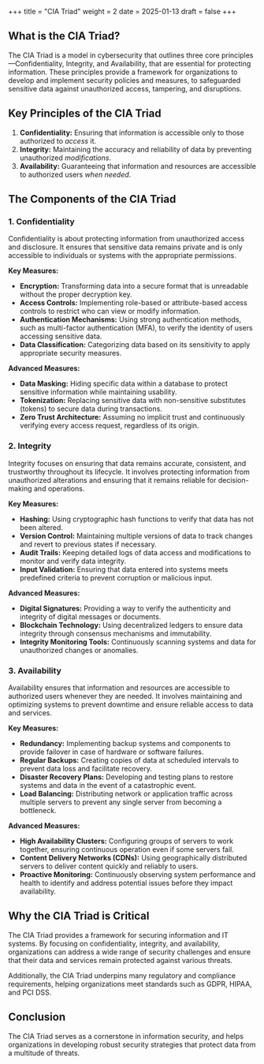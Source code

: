 +++
title = "CIA Triad"
weight = 2
date = 2025-01-13
draft = false
+++

## What is the CIA Triad?

The CIA Triad is a model in cybersecurity that outlines three core principles—Confidentiality, Integrity, and Availability, that are essential for protecting information. These principles provide a framework for organizations to develop and implement security policies and measures, to safeguarded sensitive data  against unauthorized access, tampering, and disruptions.

## Key Principles of the CIA Triad

1. **Confidentiality:** Ensuring that information is accessible only to those authorized to *access* it.
2. **Integrity:** Maintaining the accuracy and reliability of data by preventing unauthorized *modifications*.
3. **Availability:** Guaranteeing that information and resources are accessible to authorized users *when needed*.

## The Components of the CIA Triad

### 1. Confidentiality

Confidentiality is about protecting information from unauthorized access and disclosure. It ensures that sensitive data remains private and is only accessible to individuals or systems with the appropriate permissions.

**Key Measures:**
- **Encryption:** Transforming data into a secure format that is unreadable without the proper decryption key.
- **Access Controls:** Implementing role-based or attribute-based access controls to restrict who can view or modify information.
- **Authentication Mechanisms:** Using strong authentication methods, such as multi-factor authentication (MFA), to verify the identity of users accessing sensitive data.
- **Data Classification:** Categorizing data based on its sensitivity to apply appropriate security measures.

**Advanced Measures:**
- **Data Masking:** Hiding specific data within a database to protect sensitive information while maintaining usability.
- **Tokenization:** Replacing sensitive data with non-sensitive substitutes (tokens) to secure data during transactions.
- **Zero Trust Architecture:** Assuming no implicit trust and continuously verifying every access request, regardless of its origin.

### 2. Integrity

Integrity focuses on ensuring that data remains accurate, consistent, and trustworthy throughout its lifecycle. It involves protecting information from unauthorized alterations and ensuring that it remains reliable for decision-making and operations.

**Key Measures:**
- **Hashing:** Using cryptographic hash functions to verify that data has not been altered.
- **Version Control:** Maintaining multiple versions of data to track changes and revert to previous states if necessary.
- **Audit Trails:** Keeping detailed logs of data access and modifications to monitor and verify data integrity.
- **Input Validation:** Ensuring that data entered into systems meets predefined criteria to prevent corruption or malicious input.

**Advanced Measures:**
- **Digital Signatures:** Providing a way to verify the authenticity and integrity of digital messages or documents.
- **Blockchain Technology:** Using decentralized ledgers to ensure data integrity through consensus mechanisms and immutability.
- **Integrity Monitoring Tools:** Continuously scanning systems and data for unauthorized changes or anomalies.

### 3. Availability

Availability ensures that information and resources are accessible to authorized users whenever they are needed. It involves maintaining and optimizing systems to prevent downtime and ensure reliable access to data and services.

**Key Measures:**
- **Redundancy:** Implementing backup systems and components to provide failover in case of hardware or software failures.
- **Regular Backups:** Creating copies of data at scheduled intervals to prevent data loss and facilitate recovery.
- **Disaster Recovery Plans:** Developing and testing plans to restore systems and data in the event of a catastrophic event.
- **Load Balancing:** Distributing network or application traffic across multiple servers to prevent any single server from becoming a bottleneck.

**Advanced Measures:**
- **High Availability Clusters:** Configuring groups of servers to work together, ensuring continuous operation even if some servers fail.
- **Content Delivery Networks (CDNs):** Using geographically distributed servers to deliver content quickly and reliably to users.
- **Proactive Monitoring:** Continuously observing system performance and health to identify and address potential issues before they impact availability.

## Why the CIA Triad is Critical

The CIA Triad provides a framework for securing information and IT systems. By focusing on confidentiality, integrity, and availability, organizations can address a wide range of security challenges and ensure that their data and services remain protected against various threats.

Additionally, the CIA Triad underpins many regulatory and compliance requirements, helping organizations meet standards such as GDPR, HIPAA, and PCI DSS.
## Conclusion

The CIA Triad serves as a cornerstone in information security, and helps organizations in developing robust security strategies that protect data from a multitude of threats.
